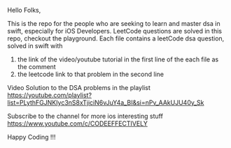 Hello Folks, 

This is the repo for the people who are seeking to learn and master dsa in swift, especially for iOS Developers. 
LeetCode questions are solved in this repo, checkout the playground.
Each file contains a leetCode dsa question, solved in swift with
  1. the link of the video/youtube tutorial in the first line of the each file as the comment
  2. the leetcode link to that problem in the second line

Video Solution to the DSA problems in the playlist https://youtube.com/playlist?list=PLythFGJNKIyc3nS8xTjiciN6vJuY4a_BI&si=nPv_AAkUJU40y_Sk

Subscribe to the channel for more ios interesting stuff https://www.youtube.com/c/CODEEFFECTIVELY

Happy Coding !!!
